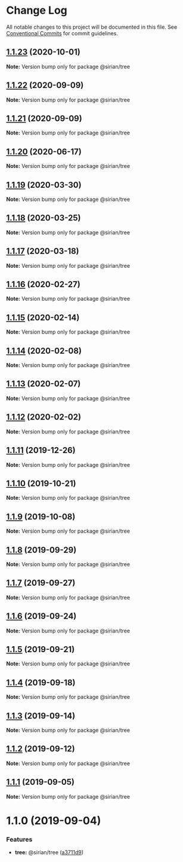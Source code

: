 # Change Log

All notable changes to this project will be documented in this file.
See [Conventional Commits](https://conventionalcommits.org) for commit guidelines.

## [1.1.23](https://github.com/sirian/js/compare/@sirian/tree@1.1.22...@sirian/tree@1.1.23) (2020-10-01)

**Note:** Version bump only for package @sirian/tree





## [1.1.22](https://github.com/sirian/js/compare/@sirian/tree@1.1.21...@sirian/tree@1.1.22) (2020-09-09)

**Note:** Version bump only for package @sirian/tree





## [1.1.21](https://github.com/sirian/js/compare/@sirian/tree@1.1.20...@sirian/tree@1.1.21) (2020-09-09)

**Note:** Version bump only for package @sirian/tree





## [1.1.20](https://github.com/sirian/js/compare/@sirian/tree@1.1.19...@sirian/tree@1.1.20) (2020-06-17)

**Note:** Version bump only for package @sirian/tree





## [1.1.19](https://github.com/sirian/js/compare/@sirian/tree@1.1.18...@sirian/tree@1.1.19) (2020-03-30)

**Note:** Version bump only for package @sirian/tree





## [1.1.18](https://github.com/sirian/js/compare/@sirian/tree@1.1.17...@sirian/tree@1.1.18) (2020-03-25)

**Note:** Version bump only for package @sirian/tree





## [1.1.17](https://github.com/sirian/js/compare/@sirian/tree@1.1.16...@sirian/tree@1.1.17) (2020-03-18)

**Note:** Version bump only for package @sirian/tree





## [1.1.16](https://github.com/sirian/js/compare/@sirian/tree@1.1.15...@sirian/tree@1.1.16) (2020-02-27)

**Note:** Version bump only for package @sirian/tree





## [1.1.15](https://github.com/sirian/js/compare/@sirian/tree@1.1.14...@sirian/tree@1.1.15) (2020-02-14)

**Note:** Version bump only for package @sirian/tree





## [1.1.14](https://github.com/sirian/js/compare/@sirian/tree@1.1.13...@sirian/tree@1.1.14) (2020-02-08)

**Note:** Version bump only for package @sirian/tree





## [1.1.13](https://github.com/sirian/js/compare/@sirian/tree@1.1.12...@sirian/tree@1.1.13) (2020-02-07)

**Note:** Version bump only for package @sirian/tree





## [1.1.12](https://github.com/sirian/js/compare/@sirian/tree@1.1.11...@sirian/tree@1.1.12) (2020-02-02)

**Note:** Version bump only for package @sirian/tree





## [1.1.11](https://github.com/sirian/js/compare/@sirian/tree@1.1.10...@sirian/tree@1.1.11) (2019-12-26)

**Note:** Version bump only for package @sirian/tree





## [1.1.10](https://github.com/sirian/js/compare/@sirian/tree@1.1.9...@sirian/tree@1.1.10) (2019-10-21)

**Note:** Version bump only for package @sirian/tree





## [1.1.9](https://github.com/sirian/js/compare/@sirian/tree@1.1.8...@sirian/tree@1.1.9) (2019-10-08)

**Note:** Version bump only for package @sirian/tree





## [1.1.8](https://github.com/sirian/js/compare/@sirian/tree@1.1.7...@sirian/tree@1.1.8) (2019-09-29)

**Note:** Version bump only for package @sirian/tree





## [1.1.7](https://github.com/sirian/js/compare/@sirian/tree@1.1.6...@sirian/tree@1.1.7) (2019-09-27)

**Note:** Version bump only for package @sirian/tree





## [1.1.6](https://github.com/sirian/js/compare/@sirian/tree@1.1.5...@sirian/tree@1.1.6) (2019-09-24)

**Note:** Version bump only for package @sirian/tree





## [1.1.5](https://github.com/sirian/js/compare/@sirian/tree@1.1.4...@sirian/tree@1.1.5) (2019-09-21)

**Note:** Version bump only for package @sirian/tree





## [1.1.4](https://github.com/sirian/js/compare/@sirian/tree@1.1.3...@sirian/tree@1.1.4) (2019-09-18)

**Note:** Version bump only for package @sirian/tree





## [1.1.3](https://github.com/sirian/js/compare/@sirian/tree@1.1.2...@sirian/tree@1.1.3) (2019-09-14)

**Note:** Version bump only for package @sirian/tree





## [1.1.2](https://github.com/sirian/js/compare/@sirian/tree@1.1.1...@sirian/tree@1.1.2) (2019-09-12)

**Note:** Version bump only for package @sirian/tree





## [1.1.1](https://github.com/sirian/js/compare/@sirian/tree@1.1.0...@sirian/tree@1.1.1) (2019-09-05)

**Note:** Version bump only for package @sirian/tree





# 1.1.0 (2019-09-04)


### Features

* **tree:** @sirian/tree ([a3711d9](https://github.com/sirian/js/commit/a3711d9))
